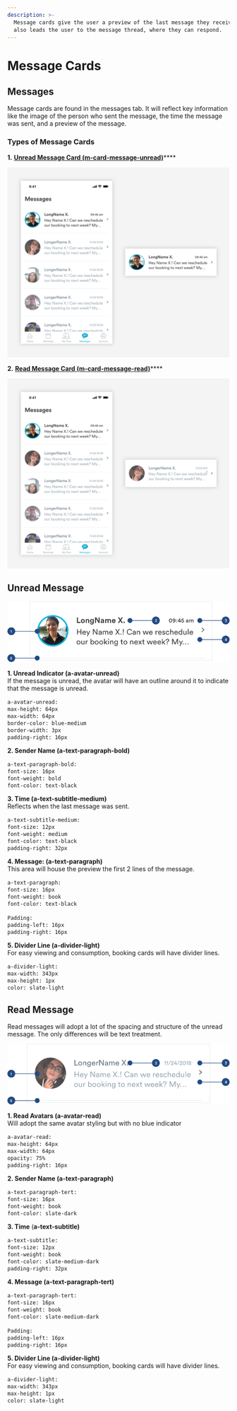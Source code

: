 ```yaml
---
description: >-
  Message cards give the user a preview of the last message they received. It
  also leads the user to the message thread, where they can respond.
---
```


# Message Cards

## Messages

Message cards are found in the messages tab. It will reflect key information like the image of the person who sent the message, the time the message was sent, and a preview of the message. 

### Types of Message Cards

**1.** [**Unread Message Card \(m-card-message-unread\)**](message-cards.md#unread-message)\*\*\*\*

![Unread Message Card](../../.gitbook/assets/message-unread.png)

**2.** [**Read Message Card \(m-card-message-read\)**](message-cards.md#read-message)\*\*\*\*

![Read Message Card](../../.gitbook/assets/message-read%20%281%29.png)

## Unread Message

![Unread Message Card](../../.gitbook/assets/unread-message.png)

**1. Unread Indicator \(a-avatar-unread\)**  
If the message is unread, the avatar will have an outline around it to indicate that the message is unread.

```text
a-avatar-unread:
max-height: 64px
max-width: 64px
border-color: blue-medium
border-width: 3px
padding-right: 16px
```

**2. Sender Name \(a-text-paragraph-bold\)**

```text
a-text-paragraph-bold:
font-size: 16px
font-weight: bold
font-color: text-black
```

**3. Time \(a-text-subtitle-medium\)**  
Reflects when the last message was sent.

```text
a-text-subtitle-medium:
font-size: 12px
font-weight: medium
font-color: text-black
padding-right: 32px
```

**4. Message: \(a-text-paragraph\)**  
This area will house the preview the first 2 lines of the message.

```text
a-text-paragraph:
font-size: 16px
font-weight: book
font-color: text-black

Padding:
padding-left: 16px
padding-right: 16px
```

**5. Divider Line \(a-divider-light\)**  
For easy viewing and consumption, booking cards will have divider lines.

```text
a-divider-light:
max-width: 343px
max-height: 1px
color: slate-light
```

## Read Message

Read messages will adopt a lot of the spacing and structure of the unread message. The only differences will be text treatment.

![Read Message Card](../../.gitbook/assets/read-message.png)

**1. Read Avatars \(a-avatar-read\)**  
Will adopt the same avatar styling but with no blue indicator

```text
a-avatar-read:
max-height: 64px
max-width: 64px
opacity: 75%
padding-right: 16px
```

**2. Sender Name \(a-text-paragraph\)**

```text
a-text-paragraph-tert:
font-size: 16px
font-weight: book
font-color: slate-dark
```

**3. Time** \(**a-text-subtitle\)**

```text
a-text-subtitle:
font-size: 12px
font-weight: book
font-color: slate-medium-dark
padding-right: 32px
```

**4. Message \(a-text-paragraph-tert\)**

```text
a-text-paragraph-tert:
font-size: 16px
font-weight: book
font-color: slate-medium-dark

Padding:
padding-left: 16px
padding-right: 16px
```

**5. Divider Line \(a-divider-light\)**  
For easy viewing and consumption, booking cards will have divider lines.

```text
a-divider-light:
max-width: 343px
max-height: 1px
color: slate-light
```

